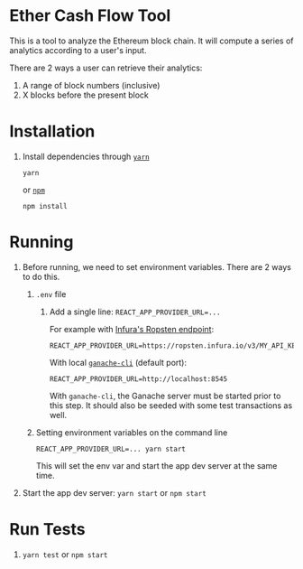 # Ether Cash Flow Tool

This is a tool to analyze the Ethereum block chain. It will compute a series of analytics according to a user's input.

There are 2 ways a user can retrieve their analytics:

1. A range of block numbers (inclusive)
1. X blocks before the present block

# Installation
1. Install dependencies through [`yarn`](https://yarnpkg.com/en/) 

    ```
    yarn
    ```

    or [`npm`](https://www.npmjs.com/)

    ```
    npm install
    ```

# Running
1. Before running, we need to set environment variables. There are 2 ways to do this.
    1. `.env` file
        1. Add a single line: `REACT_APP_PROVIDER_URL=...` 
          
           For example with [Infura's Ropsten endpoint](https://infura.io/): 
           ````
           REACT_APP_PROVIDER_URL=https://ropsten.infura.io/v3/MY_API_KEY
           ````

           With local [`ganache-cli`](https://github.com/trufflesuite/ganache-cli) (default port):
           ````
           REACT_APP_PROVIDER_URL=http://localhost:8545
           ````

           With `ganache-cli`, the Ganache server must be started prior to this step. It should also be seeded with some test transactions as well.
    1. Setting environment variables on the command line
        
        ````
        REACT_APP_PROVIDER_URL=... yarn start
        ````

        This will set the env var and start the app dev server at the same time.

1. Start the app dev server: `yarn start` or `npm start`

# Run Tests
1. `yarn test` or `npm start`
